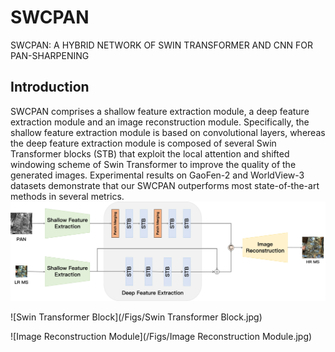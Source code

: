 # SWCPAN
SWCPAN: A HYBRID NETWORK OF SWIN TRANSFORMER AND CNN FOR PAN-SHARPENING

## Introduction
SWCPAN comprises a shallow feature extraction module, a deep feature extraction module and an image reconstruction module. Specifically, the shallow feature extraction module is based on convolutional layers, whereas the deep feature extraction module is composed of several Swin Transformer blocks (STB) that exploit the local attention and shifted windowing scheme of Swin Transformer to improve the quality of the generated images. Experimental results on GaoFen-2 and WorldView-3 datasets demonstrate that our SWCPAN outperforms most state-of-the-art methods in several metrics.
![overview](/Figs/overview.jpg)

![Swin Transformer Block](/Figs/Swin Transformer Block.jpg)

![Image Reconstruction Module](/Figs/Image Reconstruction Module.jpg)
